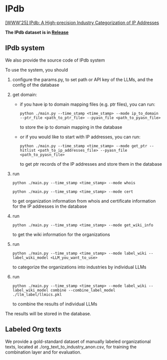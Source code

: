 # IPdb
[[WWW'25] IPdb: A High-precision Industry Categorization of IP Addresses](https://dl.acm.org/doi/10.1145/3696410.3714669)

**The IPdb dataset is in [Release](https://github.com/IPLevelIndustryDB/IPdb/releases)**

## IPdb system

We also provide the source code of IPdb system

To use the system, you should
1. configure the params.py, to set path or API key of the LLMs, and the config of the database
   
2. get domain:

   - if you have ip to domain mapping files (e.g. ptr files), you can run: 

      ```
      python ./main.py --time_stamp <time_stamp> --mode ip_to_domain --ptr_file <path_to_ptr_file> --pyasn_file <path_to_pyasn_file>
      ```

       to store the ip to domain mapping in the database

   - or if you would like to start with IP addresses, you can run: 

      ```
      python ./main.py --time_stamp <time_stamp> --mode get_ptr --hitlist <path_to_ip_addresses_file> --pyasn_file <path_to_pyasn_file>
      ```

       to get ptr records of the IP addresses and store them in the database

3. run 

   ```
   python ./main.py --time_stamp <time_stamp> --mode whois
   ```

   ```
   python ./main.py --time_stamp <time_stamp> --mode cert
   ```

    to get organization information from whois and certificate information for the IP addresses in the database

4. run 

   ```
   python ./main.py --time_stamp <time_stamp> --mode get_wiki_info
   ```

    to get the wiki information for the organizations

5. run 

   ```
   python ./main.py --time_stamp <time_stamp> --mode label_wiki --label_wiki_model <LLM_you_want_to_use>
   ```

    to categorize the organizations into industries by individual LLMs

6. run

   ```
   python ./main.py --time_stamp <time_stamp> --mode label_wiki --label_wiki_model combine --combine_label_model ./llm_label/llmics.pkl
   ```

    to combine the results of individual LLMs

The results will be stored in the database.


## Labeled Org texts
We provide a gold-standard dataset of manually labeled organizational texts, located at ./org_text_to_industry_anon.csv, for training the combination layer and for evaluation.